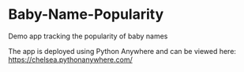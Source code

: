 # Baby-Name-Popularity
Demo app tracking the popularity of baby names

The app is deployed using Python Anywhere and can be viewed here: https://chelsea.pythonanywhere.com/

